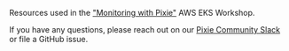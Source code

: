 Resources used in the ["Monitoring with Pixie"](https://www.eksworkshop.com/intermediate/241_pixie/) AWS EKS Workshop.

If you have any questions, please reach out on our [Pixie Community Slack](https://slackin.withpixie.ai/) or file a GitHub issue.
